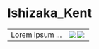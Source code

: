 
# Ishizaka_Kent
<table border="0">
 <tr>
    <td>Lorem ipsum ...</td>
    <td>

<a href="https://github.com/anuraghazra/github-readme-stats">
      <img align="left" src="https://github-readme-stats.vercel.app/api/top-langs/?username=Ishizaka-K&hide_border=true&show_icons=true&layout=donut-vertical&text_color=f5f5f2&title_color=f5f5f2&bg_color=74,30cfd0,1367d6,3413a1,210340&locale=ja&custom_title=使用言語割合&hide=LLVM&langs_count=4" />
</a> 

<a href="https://github.com/anuraghazra/github-readme-stats">
      <img align="left" src="https://github-readme-stats.vercel.app/api/top-langs/?username=Ishizaka-K&hide_border=true&show_icons=true&layout=donut-vertical&text_color=f5f5f2&title_color=f5f5f2&bg_color=80,cfd9df,e2ebf0&locale=ja&custom_title=使用言語割合&hide=LLVM&langs_count=4" />
</a> 
   </td>
 </tr>

</table>



